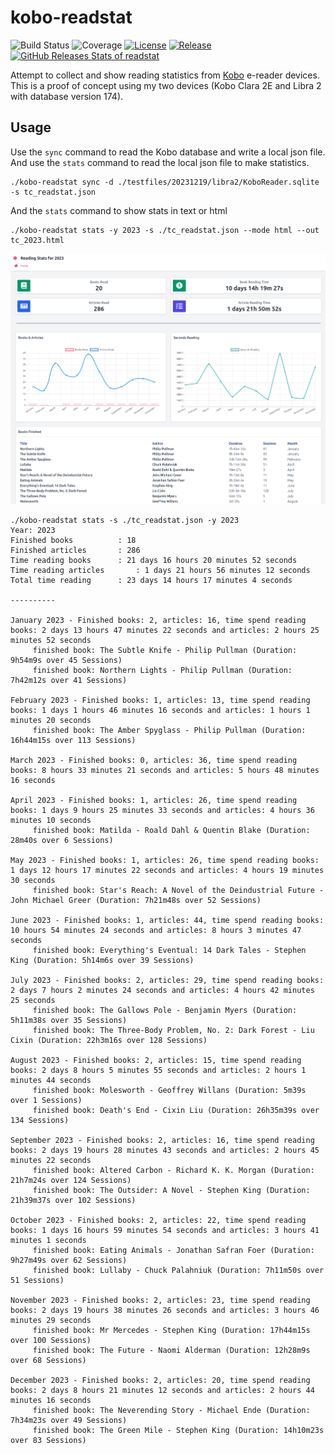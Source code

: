 # kobo-readstat

![Build Status](https://github.com/timchurchard/readstat/workflows/Test/badge.svg)
![Coverage](https://img.shields.io/badge/Coverage-31.4%25-yellow)
[![License](https://img.shields.io/github/license/timchurchard/readstat)](/LICENSE)
[![Release](https://img.shields.io/github/release/timchurchard/readstat.svg)](https://github.com/timchurchard/readstat/releases/latest)
[![GitHub Releases Stats of readstat](https://img.shields.io/github/downloads/timchurchard/readstat/total.svg?logo=github)](https://somsubhra.github.io/github-release-stats/?username=timchurchard&repository=readstat)

Attempt to collect and show reading statistics from [Kobo](https://uk.kobobooks.com/collections/ereaders) e-reader devices.  This is a proof of concept using my two devices (Kobo Clara 2E and Libra 2 with database version 174).

## Usage

Use the `sync` command to read the Kobo database and write a local json file. And use the `stats` command to read the local json file to make statistics.

```shell
./kobo-readstat sync -d ./testfiles/20231219/libra2/KoboReader.sqlite -s tc_readstat.json
```

And the `stats` command to show stats in text or html

```text
./kobo-readstat stats -y 2023 -s ./tc_readstat.json --mode html --out tc_2023.html
```
![screenshot of html reading stats](tc_2023.png "2023")

```text
./kobo-readstat stats -s ./tc_readstat.json -y 2023
Year: 2023
Finished books			: 18
Finished articles		: 286
Time reading books		: 21 days 16 hours 20 minutes 52 seconds
Time reading articles		: 1 days 21 hours 56 minutes 12 seconds
Total time reading		: 23 days 14 hours 17 minutes 4 seconds

----------

January 2023 - Finished books: 2, articles: 16, time spend reading books: 2 days 13 hours 47 minutes 22 seconds and articles: 2 hours 25 minutes 52 seconds
	 finished book: The Subtle Knife - Philip Pullman (Duration: 9h54m9s over 45 Sessions)
	 finished book: Northern Lights - Philip Pullman (Duration: 7h42m12s over 41 Sessions)

February 2023 - Finished books: 1, articles: 13, time spend reading books: 1 days 1 hours 46 minutes 16 seconds and articles: 1 hours 1 minutes 20 seconds
	 finished book: The Amber Spyglass - Philip Pullman (Duration: 16h44m15s over 113 Sessions)

March 2023 - Finished books: 0, articles: 36, time spend reading books: 8 hours 33 minutes 21 seconds and articles: 5 hours 48 minutes 16 seconds

April 2023 - Finished books: 1, articles: 26, time spend reading books: 1 days 9 hours 25 minutes 33 seconds and articles: 4 hours 36 minutes 10 seconds
	 finished book: Matilda - Roald Dahl & Quentin Blake (Duration: 28m40s over 6 Sessions)

May 2023 - Finished books: 1, articles: 26, time spend reading books: 1 days 12 hours 17 minutes 22 seconds and articles: 4 hours 19 minutes 30 seconds
	 finished book: Star's Reach: A Novel of the Deindustrial Future - John Michael Greer (Duration: 7h21m48s over 52 Sessions)

June 2023 - Finished books: 1, articles: 44, time spend reading books: 10 hours 54 minutes 24 seconds and articles: 8 hours 3 minutes 47 seconds
	 finished book: Everything's Eventual: 14 Dark Tales - Stephen King (Duration: 5h14m6s over 39 Sessions)

July 2023 - Finished books: 2, articles: 29, time spend reading books: 2 days 7 hours 2 minutes 24 seconds and articles: 4 hours 42 minutes 25 seconds
	 finished book: The Gallows Pole - Benjamin Myers (Duration: 5h11m38s over 35 Sessions)
	 finished book: The Three-Body Problem, No. 2: Dark Forest - Liu Cixin (Duration: 22h3m16s over 128 Sessions)

August 2023 - Finished books: 2, articles: 15, time spend reading books: 2 days 8 hours 5 minutes 55 seconds and articles: 2 hours 1 minutes 44 seconds
	 finished book: Molesworth - Geoffrey Willans (Duration: 5m39s over 1 Sessions)
	 finished book: Death's End - Cixin Liu (Duration: 26h35m39s over 134 Sessions)

September 2023 - Finished books: 2, articles: 16, time spend reading books: 2 days 19 hours 28 minutes 43 seconds and articles: 2 hours 45 minutes 22 seconds
	 finished book: Altered Carbon - Richard K. K. Morgan (Duration: 21h7m24s over 124 Sessions)
	 finished book: The Outsider: A Novel - Stephen King (Duration: 21h39m37s over 102 Sessions)

October 2023 - Finished books: 2, articles: 22, time spend reading books: 1 days 16 hours 59 minutes 54 seconds and articles: 3 hours 41 minutes 1 seconds
	 finished book: Eating Animals - Jonathan Safran Foer (Duration: 9h27m49s over 62 Sessions)
	 finished book: Lullaby - Chuck Palahniuk (Duration: 7h11m50s over 51 Sessions)

November 2023 - Finished books: 2, articles: 23, time spend reading books: 2 days 19 hours 38 minutes 26 seconds and articles: 3 hours 46 minutes 29 seconds
	 finished book: Mr Mercedes - Stephen King (Duration: 17h44m15s over 100 Sessions)
	 finished book: The Future - Naomi Alderman (Duration: 12h28m9s over 68 Sessions)

December 2023 - Finished books: 2, articles: 20, time spend reading books: 2 days 8 hours 21 minutes 12 seconds and articles: 2 hours 44 minutes 16 seconds
	 finished book: The Neverending Story - Michael Ende (Duration: 7h34m23s over 49 Sessions)
	 finished book: The Green Mile - Stephen King (Duration: 14h10m23s over 83 Sessions)
```
